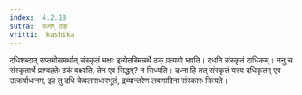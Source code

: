 ```yaml
---
index:  4.2.18
sutra:  दध्नष् ठक्
vritti:  kashika 
---
```


दधिशब्दात् सप्तमीसमर्थात् संस्कृतं भक्षाः इत्येतस्मिन्नर्थे ठक् प्रत्ययो भवति। दधनि संस्कृतं दाधिकम्। ननु च संस्कृतार्थे प्राग्वहतेः ठकं वक्ष्यति, तेन एव सिद्धम्? न सिध्यति। दध्ना हि तत् संस्कृतं यस्य दधिकृतम् एव उत्कर्षाधानम्, इह तु दधि केवलमाधारभूतं, द्रव्यान्तरेण लवणादिना संस्कारः क्रियते।

